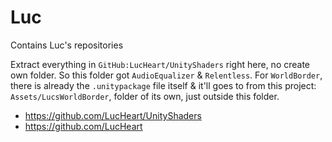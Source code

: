 # Luc

Contains Luc's repositories

Extract everything in `GitHub:LucHeart/UnityShaders` right here, no create own folder. So this folder got `AudioEqualizer` & `Relentless`. For `WorldBorder`, there is already the `.unitypackage` file itself & it'll goes to from this project: `Assets/LucsWorldBorder`, folder of its own, just outside this folder.

- https://github.com/LucHeart/UnityShaders
- https://github.com/LucHeart